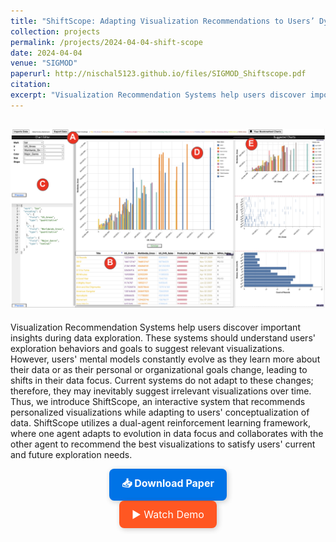 ```yaml
---
title: "ShiftScope: Adapting Visualization Recommendations to Users’ Dynamic Data Focus"
collection: projects
permalink: /projects/2024-04-04-shift-scope
date: 2024-04-04
venue: "SIGMOD"
paperurl: http://nischal5123.github.io/files/SIGMOD_Shiftscope.pdf
citation: 
excerpt: "Visualization Recommendation Systems help users discover important insights during data exploration. These systems should understand users' exploration..![ShiftScope.png](ShiftScope.png) "
---
```


![ShiftScope.png](ShiftScope.png)
--- 


Visualization Recommendation Systems help users discover important insights during data exploration. These systems should understand users' exploration behaviors and goals to suggest relevant visualizations. However, users' mental models constantly evolve as they learn more about their data or as their personal or organizational goals change, leading to shifts in their data focus. Current systems do not adapt to these changes; therefore, they may inevitably suggest irrelevant visualizations over time. 
Thus, we introduce ShiftScope, an interactive system that recommends personalized visualizations while adapting to users' conceptualization of data.
ShiftScope utilizes a dual-agent reinforcement learning framework, where one agent adapts to evolution in data focus and collaborates with the other agent to recommend the best visualizations to satisfy users' current and future exploration needs.

  
<div style="text-align: center;">
    <a href="http://nischal5123.github.io/files/SIGMOD_Shiftscope.pdf" target="_blank" 
       style="display: inline-block; padding: 12px 20px; font-size: 16px; font-weight: bold; 
              color: #fff; background-color: #0073e6; text-decoration: none; 
              border-radius: 8px; box-shadow: 2px 2px 8px rgba(0, 0, 0, 0.2);">
        📥 Download Paper
    </a>
</div>


<div style="text-align: center;">
    <a href="https://www.youtube.com/watch?v=n-jST9ShrfU" target="_blank" style="display: inline-block; padding: 12px 20px; font-size: 16px; color: #fff; background-color: #ff5722; text-decoration: none; border-radius: 8px; box-shadow: 2px 2px 8px rgba(0, 0, 0, 0.2);">
        ▶ Watch Demo
    </a>
</div>
